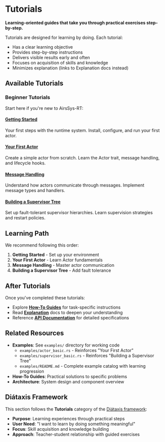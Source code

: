 # Tutorials

**Learning-oriented guides that take you through practical exercises step-by-step.**

Tutorials are designed for learning by doing. Each tutorial:
- Has a clear learning objective
- Provides step-by-step instructions
- Delivers visible results early and often
- Focuses on acquisition of skills and knowledge
- Minimizes explanation (links to Explanation docs instead)

## Available Tutorials

### Beginner Tutorials

Start here if you're new to AirsSys-RT:

#### [Getting Started](../implementation/getting-started.md)
Your first steps with the runtime system. Install, configure, and run your first actor.

#### [Your First Actor](../implementation/actor-creation.md)
Create a simple actor from scratch. Learn the Actor trait, message handling, and lifecycle hooks.

#### [Message Handling](../implementation/message-handling.md)
Understand how actors communicate through messages. Implement message types and handlers.

#### [Building a Supervisor Tree](../implementation/supervision-setup.md)
Set up fault-tolerant supervisor hierarchies. Learn supervision strategies and restart policies.

## Learning Path

We recommend following this order:
1. **Getting Started** - Set up your environment
2. **Your First Actor** - Learn Actor fundamentals
3. **Message Handling** - Master actor communication  
4. **Building a Supervisor Tree** - Add fault tolerance

## After Tutorials

Once you've completed these tutorials:
- Explore **[How-To Guides](../guides/actor-development.md)** for task-specific instructions
- Read **[Explanation](../explanation.md)** docs to deepen your understanding
- Reference **[API Documentation](../api.md)** for detailed specifications

## Related Resources

- **Examples**: See `examples/` directory for working code
  - `examples/actor_basic.rs` - Reinforces "Your First Actor"
  - `examples/supervisor_basic.rs` - Reinforces "Building a Supervisor Tree"
  - `examples/README.md` - Complete example catalog with learning progression
- **How-To Guides**: Practical solutions to specific problems
- **Architecture**: System design and component overview

## Diátaxis Framework

This section follows the **Tutorials** category of the [Diátaxis framework](https://diataxis.fr/):
- **Purpose**: Learning experiences through practical steps
- **User Need**: "I want to learn by doing something meaningful"
- **Focus**: Skill acquisition and knowledge building
- **Approach**: Teacher-student relationship with guided exercises
